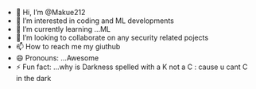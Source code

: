 - 👋 Hi, I’m @Makue212
- 👀 I’m interested in coding and ML developments  
- 🌱 I’m currently learning ...ML  
- 💞️ I’m looking to collaborate on any security related pojects
- 📫 How to reach me my giuthub  
- 😄 Pronouns: ...Awesome  
- ⚡ Fun fact: ...why is Darkness spelled with a K not a C : cause u cant C in the dark

<!---
Makue212/Makue212 is a ✨ special ✨ repository because its `README.md` (this file) appears on your GitHub profile.
You can click the Preview link to take a look at your changes.
--->
